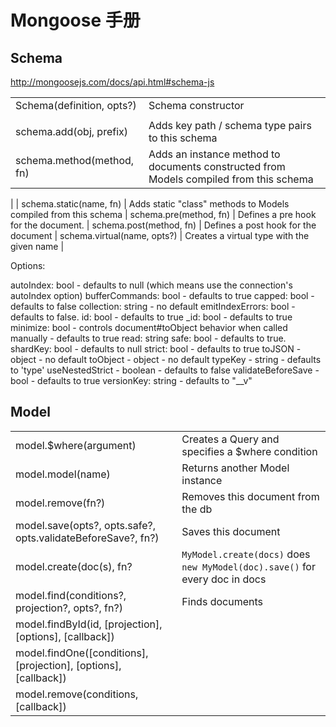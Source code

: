 # Mongoose 手册

## Schema

http://mongoosejs.com/docs/api.html#schema-js

|||
|----------------------------|-------------------------------------------------------------------
| Schema(definition, opts?)  | Schema constructor
|||
| schema.add(obj, prefix)    | Adds key path / schema type pairs to this schema
| schema.method(method, fn)  | Adds an instance method to documents constructed from Models compiled from this schema
| 
| schema.static(name, fn)    | Adds static "class" methods to Models compiled from this schema
| schema.pre(method, fn)     | Defines a pre hook for the document.
| schema.post(method, fn)    | Defines a post hook for the document
| schema.virtual(name, opts?) | Creates a virtual type with the given name
| 

Options:

autoIndex: bool - defaults to null (which means use the connection's autoIndex option)
bufferCommands: bool - defaults to true
capped: bool - defaults to false
collection: string - no default
emitIndexErrors: bool - defaults to false.
id: bool - defaults to true
_id: bool - defaults to true
minimize: bool - controls document#toObject behavior when called manually - defaults to true
read: string
safe: bool - defaults to true.
shardKey: bool - defaults to null
strict: bool - defaults to true
toJSON - object - no default
toObject - object - no default
typeKey - string - defaults to 'type'
useNestedStrict - boolean - defaults to false
validateBeforeSave - bool - defaults to true
versionKey: string - defaults to "__v"

## Model

|||
|----------------------------|-------------------------------------------------------------------
| model.$where(argument)     | Creates a Query and specifies a $where condition
| model.model(name) | Returns another Model instance
| model.remove(fn?) | Removes this document from the db
| model.save(opts?, opts.safe?, opts.validateBeforeSave?, fn?) | Saves this document
| model.create(doc(s), fn? | `MyModel.create(docs)` does `new MyModel(doc).save()` for every doc in docs
| model.find(conditions?, projection?, opts?, fn?) | Finds documents
| model.findById(id, [projection], [options], [callback])
| model.findOne([conditions], [projection], [options], [callback])
| model.remove(conditions, [callback])












